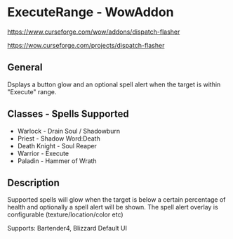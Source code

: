 # ExecuteRange - WowAddon
https://www.curseforge.com/wow/addons/dispatch-flasher

https://wow.curseforge.com/projects/dispatch-flasher

## General
Dsplays a button glow and an optional spell alert when the target is within "Execute" range.

## Classes - Spells Supported
* Warlock - Drain Soul / Shadowburn
* Priest - Shadow Word:Death
* Death Knight - Soul Reaper
* Warrior - Execute
* Paladin - Hammer of Wrath

## Description
Supported spells will glow when the target is below a certain percentage of health and optionally a spell alert will be shown. The spell alert overlay is configurable (texture/location/color etc)

Supports: Bartender4, Blizzard Default UI
